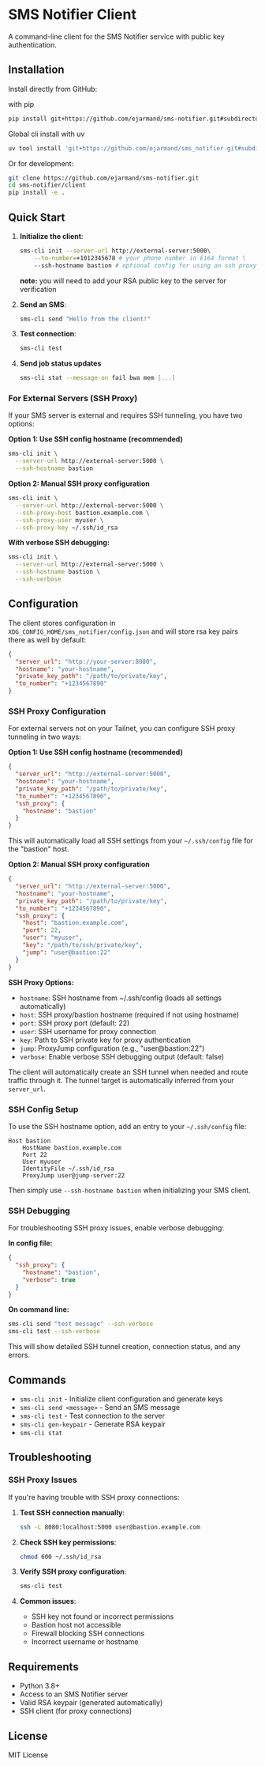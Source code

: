 # SMS Notifier Client

A command-line client for the SMS Notifier service with public key authentication.

## Installation

Install directly from GitHub:

with pip

```bash
pip install git+https://github.com/ejarmand/sms-notifier.git#subdirectory=client
```
Global cli install with uv

```bash
uv tool install 'git+https://github.com/ejarmand/sms_notifier.git#subdirectory=client'
```

Or for development:

```bash
git clone https://github.com/ejarmand/sms-notifier.git
cd sms-notifier/client
pip install -e .
```

## Quick Start

1. **Initialize the client**:
    ```bash
    sms-cli init --server-url http://external-server:5000\
        --to-number=+1012345678 # your phone number in E164 format \
        --ssh-hostname bastion # optional config for using an ssh proxy
    ```

    **note:** you will need to add your RSA public key to the server for verification 

2. **Send an SMS**:
   ```bash
   sms-cli send "Hello from the client!"
   ```

3. **Test connection**:
   ```bash
   sms-cli test
   ```

4. **Send job status updates**
    ```bash
    sms-cli stat --message-on fail bwa mem [...]
    ```

### For External Servers (SSH Proxy)

If your SMS server is external and requires SSH tunneling, you have two options:

**Option 1: Use SSH config hostname (recommended)**
```bash
sms-cli init \
  --server-url http://external-server:5000 \
  --ssh-hostname bastion
```

**Option 2: Manual SSH proxy configuration**
```bash
sms-cli init \
  --server-url http://external-server:5000 \
  --ssh-proxy-host bastion.example.com \
  --ssh-proxy-user myuser \
  --ssh-proxy-key ~/.ssh/id_rsa
```

**With verbose SSH debugging:**
```bash
sms-cli init \
  --server-url http://external-server:5000 \
  --ssh-hostname bastion \
  --ssh-verbose
```

## Configuration

The client stores configuration in `XDG_CONFIG_HOME/sms_notifier/config.json` 
and will store rsa key pairs there as well by default:

```json
{
  "server_url": "http://your-server:8080",
  "hostname": "your-hostname",
  "private_key_path": "/path/to/private/key",
  "to_number": "+1234567890"
}
```

### SSH Proxy Configuration

For external servers not on your Tailnet, you can configure SSH proxy tunneling in two ways:

**Option 1: Use SSH config hostname (recommended)**
```json
{
  "server_url": "http://external-server:5000",
  "hostname": "your-hostname",
  "private_key_path": "/path/to/private/key",
  "to_number": "+1234567890",
  "ssh_proxy": {
    "hostname": "bastion"
  }
}
```

This will automatically load all SSH settings from your `~/.ssh/config` file for the "bastion" host.

**Option 2: Manual SSH proxy configuration**
```json
{
  "server_url": "http://external-server:5000",
  "hostname": "your-hostname",
  "private_key_path": "/path/to/private/key",
  "to_number": "+1234567890",
  "ssh_proxy": {
    "host": "bastion.example.com",
    "port": 22,
    "user": "myuser",
    "key": "/path/to/ssh/private/key",
    "jump": "user@bastion:22"
  }
}
```

**SSH Proxy Options:**
- `hostname`: SSH hostname from ~/.ssh/config (loads all settings automatically)
- `host`: SSH proxy/bastion hostname (required if not using hostname)
- `port`: SSH proxy port (default: 22)
- `user`: SSH username for proxy connection
- `key`: Path to SSH private key for proxy authentication
- `jump`: ProxyJump configuration (e.g., "user@bastion:22")
- `verbose`: Enable verbose SSH debugging output (default: false)

The client will automatically create an SSH tunnel when needed and route traffic through it. The tunnel target is automatically inferred from your `server_url`.

### SSH Config Setup

To use the SSH hostname option, add an entry to your `~/.ssh/config` file:

```
Host bastion
    HostName bastion.example.com
    Port 22
    User myuser
    IdentityFile ~/.ssh/id_rsa
    ProxyJump user@jump-server:22
```

Then simply use `--ssh-hostname bastion` when initializing your SMS client.

### SSH Debugging

For troubleshooting SSH proxy issues, enable verbose debugging:

**In config file:**
```json
{
  "ssh_proxy": {
    "hostname": "bastion",
    "verbose": true
  }
}
```

**On command line:**
```bash
sms-cli send "test message" --ssh-verbose
sms-cli test --ssh-verbose
```

This will show detailed SSH tunnel creation, connection status, and any errors.

## Commands

- `sms-cli init` - Initialize client configuration and generate keys
- `sms-cli send <message>` - Send an SMS message
- `sms-cli test` - Test connection to the server
- `sms-cli gen-keypair` - Generate RSA keypair
- `sms-cli stat`

## Troubleshooting

### SSH Proxy Issues

If you're having trouble with SSH proxy connections:

1. **Test SSH connection manually**:
   ```bash
   ssh -L 8080:localhost:5000 user@bastion.example.com
   ```

2. **Check SSH key permissions**:
   ```bash
   chmod 600 ~/.ssh/id_rsa
   ```

3. **Verify SSH proxy configuration**:
   ```bash
   sms-cli test
   ```

4. **Common issues**:
   - SSH key not found or incorrect permissions
   - Bastion host not accessible
   - Firewall blocking SSH connections
   - Incorrect username or hostname

## Requirements

- Python 3.8+
- Access to an SMS Notifier server
- Valid RSA keypair (generated automatically)
- SSH client (for proxy connections)

## License

MIT License
